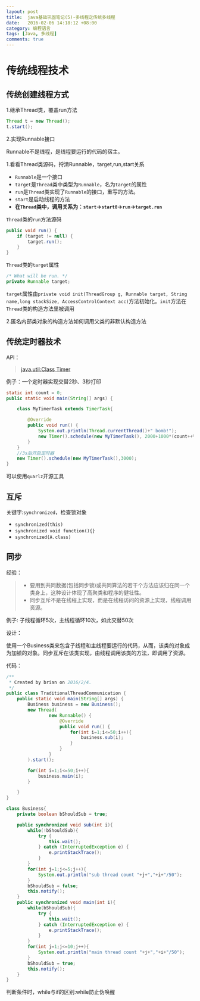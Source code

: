 ```yaml
---
layout: post
title:  java基础巩固笔记(5)-多线程之传统多线程
date:   2016-02-06 14:18:12 +08:00
category: 编程语言
tags: [Java, 多线程]
comments: true
---
```


# 传统线程技术

<!-- more -->

## 传统创建线程方式

1.继承Thread类，覆盖run方法

```java
Thread t = new Thread();
t.start();
```

2.实现Runnable接口

Runnable不是线程，是线程要运行的代码的宿主。

1.看看Thread类源码，捋清Runnable，target,run,start关系

- `Runnable`是一个接口
- `target`是`Thread`类中类型为`Runnable`，名为`target`的属性
- `run`是`Thread`类实现了`Runnable`的接口，重写的方法。
- `start`是启动线程的方法
- **在`Thread`类中，调用关系为：`start`->`start0`->`run`->`target.run`**

`Thread`类的`run`方法源码

```java
public void run() {
    if (target != null) {
        target.run();
    }
}
```

`Thread`类的`target`属性

```java
/* What will be run. */
private Runnable target;
```

`target`属性由`private void init(ThreadGroup g, Runnable target, String name,long stackSize, AccessControlContext acc)`方法初始化。`init`方法在`Thread`类的构造方法里被调用




2.匿名内部类对象的构造方法如何调用父类的非默认构造方法



## 传统定时器技术

API：

>[java.util:Class Timer](https://docs.oracle.com/javase/8/docs/api/index.html?java/util/Timer.html)

例子：一个定时器实现交替2秒、3秒打印

```java
static int count = 0;
public static void main(String[] args) {

    class MyTimerTask extends TimerTask{

        @Override
        public void run() {
            System.out.println(Thread.currentThread()+" bomb!");
            new Timer().schedule(new MyTimerTask(), 2000+1000*(count++%2));
        }
    }
    //3s后开启定时器
    new Timer().schedule(new MyTimerTask(),3000);
}
```

可以使用`quarlz`开源工具




## 互斥

关键字:`synchronized`，检查锁对象

- `synchronized(this)`
- `synchronized void function(){}`
- `synchronized(A.class)`

## 同步

经验：

>* 要用到共同数据(包括同步锁)或共同算法的若干个方法应该归在同一个类身上，这种设计体现了高聚类和程序的健壮性。
>* 同步互斥不是在线程上实现，而是在线程访问的资源上实现，线程调用资源。

例子: 子线程循环5次，主线程循环10次，如此交替50次

设计：

使用一个Business类来包含子线程和主线程要运行的代码，从而，该类的对象成为加锁的对象。同步互斥在该类实现，由线程调用该类的方法，即调用了资源。

代码：

```java
/**
 * Created by brian on 2016/2/4.
 */
public class TraditionalThreadCommunication {
    public static void main(String[] args) {
        Business business = new Business();
        new Thread(
                new Runnable() {
                    @Override
                    public void run() {
                        for(int i=1;i<=50;i++){
                            business.sub(i);
                        }
                    }
                }
        ).start();

        for(int i=1;i<=50;i++){
            business.main(i);
        }

    }
}

class Business{
    private boolean bShouldSub = true;

    public synchronized void sub(int i){
        while(!bShouldSub){
            try {
                this.wait();
            } catch (InterruptedException e) {
                e.printStackTrace();
            }
        }
        for(int j=1;j<=5;j++){
            System.out.println("sub thread count "+j+","+i+"/50");
        }
        bShouldSub = false;
        this.notify();
    }
    public synchronized void main(int i){
        while(bShouldSub){
            try {
                this.wait();
            } catch (InterruptedException e) {
                e.printStackTrace();
            }
        }
        for(int j=1;j<=10;j++){
            System.out.println("main thread count "+j+","+i+"/50");
        }
        bShouldSub = true;
        this.notify();
    }
}
```

判断条件时，while与if的区别:while防止伪唤醒
